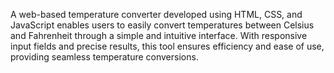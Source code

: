 A web-based temperature converter developed using HTML, CSS, and JavaScript enables users to easily convert temperatures between Celsius and Fahrenheit through a simple and intuitive interface. With responsive input fields and precise results, this tool ensures efficiency and ease of use, providing seamless temperature conversions.
